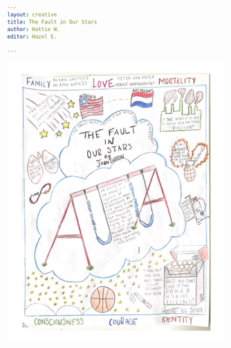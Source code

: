 ```yaml
---
layout: creative
title: The Fault in Our Stars
author: Hattie W.
editor: Hazel E.

---
```

![](/uploads/creative-one-pager-by-hattie-w-1.png)
